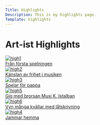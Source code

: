 ```yaml
---
Title: Highlights
Description: This is my highlights page.
Template: highlights
---
```


Art-ist Highlights
==========================

<div class="highlights1">
    <div class="images">
        <a href="%base_url%/image/artist/photo/high1.jpg" target="_blank">
            <picture>
                <source media="(min-width: 101px)" srcset="%base_url%/image/artist/photo/high1.jpg">
                <img src="%base_url%/image/artist/photo/high1.jpg&w=100" alt="high1">
                <figcaption> Från första spelningen </figcaption>
            </picture>
        </a>
    </div>
    <div class="images">
        <a href="%base_url%/image/artist/photo/high2.jpg" target="_blank">
            <picture>
                <source media="(min-width: 101px)" srcset="%base_url%/image/artist/photo/high2.jpg">
                <img src="%base_url%/image/artist/photo/high2.jpg&w=100" alt="high2">
                <figcaption> Känslan av frihet i musiken </figcaption>
            </picture>
        </a>
    </div>
    <div class="images">
        <a href="%base_url%/image/artist/photo/high3.jpg" target="_blank">
            <picture>
                <source media="(min-width: 101px)" srcset="%base_url%/image/artist/photo/high3.jpg">
                <img src="%base_url%/image/artist/photo/high3.jpg&w=100" alt="high3">
                <figcaption> Spelar för pappa </figcaption>
            </picture>
        </a>
    </div>
</div>
</div>
<div class="highlights">
<div class="highlights2">
    <div class="images">
        <a href="%base_url%/image/artist/photo/high5.jpg" target="_blank">
            <picture>
                <source media="(min-width: 101px)" srcset="%base_url%/image/artist/photo/high5.jpg">
                <img src="%base_url%/image/artist/photo/high5.jpg&w=100" alt="high5">
                <figcaption> Gig med brorsan Musi K. Istalban </figcaption>
            </picture>
        </a>
    </div>
    <div class="images">
        <a href="%base_url%/image/artist/photo/high6.jpg" target="_blank">
            <picture>
                <source media="(min-width: 101px)" srcset="%base_url%/image/artist/photo/high6.jpg">
                <img src="%base_url%/image/artist/photo/high6.jpg&w=100" alt="high6">
                <figcaption> Vyn många kvällar med låtskrivning </figcaption>
            </picture>
        </a>
    </div>
    <div class="images">
        <a href="%base_url%/image/artist/photo/high4.jpg" target="_blank">
            <picture>
                <source media="(min-width: 101px)" srcset="%base_url%/image/artist/photo/high4.jpg">
                <img src="%base_url%/image/artist/photo/high4.jpg&w=100" alt="high4">
                <figcaption> Jammar hemma </figcaption>
            </picture>
        </a>
    </div>
</div>


